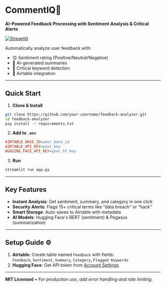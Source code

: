 # CommentIQ🤖  
**AI-Powered Feedback Processing with Sentiment Analysis & Critical Alerts**

[![Streamlit](https://img.shields.io/badge/Streamlit-FF4B4B?logo=streamlit&logoColor=white)](https://streamlit.io)

Automatically analyze user feedback with:
- 😊 Sentiment rating (Positive/Neutral/Negative)
- 📝 AI-generated summaries
- 🚨 Critical keyword detection
- 📂 Airtable integration
---

## Quick Start 

1. **Clone & Install**  
```bash
git clone https://github.com/your-username/feedback-analyzer.git
cd feedback-analyzer
pip install -r requirements.txt
```

2. **Add to `.env`**  
```ini
AIRTABLE_BASE_ID=your_base_id
AIRTABLE_API_KEY=your_key
HUGGING_FACE_API_KEY=your_hf_key
```

3. **Run**  
```bash
streamlit run app.py
```

---

## Key Features 

- **Instant Analysis**: Get sentiment, summary, and category in one click  
- **Security Alerts**: Flags 15+ critical terms like "data breach" or "hack"  
- **Smart Storage**: Auto-saves to Airtable with metadata  
- **AI Models**: Hugging Face's BERT (sentiment) & Pegasus (summarization)  

---

## Setup Guide ⚙️

1. **Airtable**: Create table named `Feedback` with fields:  
   `Feedback`, `Sentiment`, `Summary`, `Category`, `Flagged Keywords`  
2. **Hugging Face**: Get API token from [Account Settings](https://huggingface.co/settings/tokens)  

--- 

**MIT Licensed** • *For production use, add error handling and rate limiting.*
